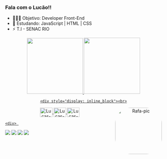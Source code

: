 ### Fala com o Lucão!!
- 🧑🏿‍💻 Objetivo: Developer Front-End
- 🌱 Estudando: JavaScript | HTML | CSS
- ⚡ T.I - SENAC RIO

</div>

<div align="center">
  <a href="https://github.com/lucaoshow1">
  <img height="180em" src="https://github-readme-stats.vercel.app/api?username=lucaoshow1&show_icons=true&theme=dark&include_all_commits=true&count_private=true"/>
  <img height="181em" src="https://github-readme-stats.vercel.app/api/top-langs/?username=lucaoshow1&layout=compact&langs_count=7&theme=dark"/>
    
    <div style="display: inline_block"><br>
  <img align="center" alt="Lucas-html" height="30" width="40" src="https://cdn.jsdelivr.net/gh/devicons/devicon/icons/html5/html5-original.svg">
      
  <img align="center" alt="Lucas-css" height="30" width="40" src="https://cdn.jsdelivr.net/gh/devicons/devicon/icons/css3/css3-original.svg">  
      
  <img align="center" alt="Lucas-js" height="30" width="40" src="https://cdn.jsdelivr.net/gh/devicons/devicon/icons/javascript/javascript-original.svg">
      
      
  <img align="right" alt="Rafa-pic" height="150" style="border-radius:50px;" src="http://worker-images-8.ws.pho.to/i1/B74AADF0-DC62-11EC-A7C0-12691066E9BF.jpg">
</div>
    
    <div> 
 
  <a href="https://instagram.com/lucasgooh" target="_blank"><img src="https://img.shields.io/badge/-Instagram-%23E4405F?style=for-the-badge&logo=instagram&logoColor=white" target="_blank"></a>
 	<a href="https://www.twitch.tv/lucaosh0w1" target="_blank"><img src="https://img.shields.io/badge/Twitch-9146FF?style=for-the-badge&logo=twitch&logoColor=white" target="_blank"></a>
  <a href = "mailto:lucas.rocha.15732@gmail.com"><img src="https://img.shields.io/badge/-Gmail-%23333?style=for-the-badge&logo=gmail&logoColor=white" target="_blank"></a>
  <a href="https://www.linkedin.com/in/lucas-gomes-6766bb1a5" target="_blank"><img src="https://img.shields.io/badge/-LinkedIn-%230077B5?style=for-the-badge&logo=linkedin&logoColor=white" target="_blank"></a> 
 
  
</div>
